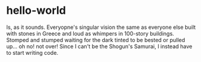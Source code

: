 # hello-world
Is, as it sounds.
Everyopne's singular vision the same as everyone else built with stones in Greece and loud as whimpers in 100-story buildings.
Stomped and stumped waiting for the dark tinted to be bested or pulled up... oh no! not over!
Since I can't be the Shogun's Samurai, I instead have to start writing code.
